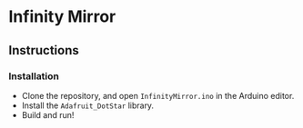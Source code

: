 # Infinity Mirror

## Instructions

### Installation

* Clone the repository, and open `InfinityMirror.ino` in the Arduino editor.
* Install the `Adafruit_DotStar` library.
* Build and run!
